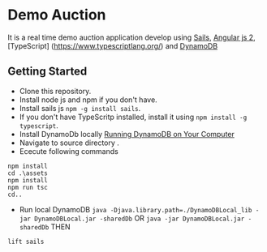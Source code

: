 # Demo Auction

It is a real time demo auction application develop using  [Sails](http://sailsjs.org), [Angular js 2](https://angular.io/), [TypeScript] (https://www.typescriptlang.org/) and [DynamoDB](https://aws.amazon.com/documentation/dynamodb/)

## Getting Started

* Clone this repository.
* Install node js and npm if you don't have.
* Install sails js `npm -g install sails`.
* If you don't have TypeScritp installed, install it using `npm install -g typescript`.
* Install DynamoDb locally [Running DynamoDB on Your Computer](http://docs.aws.amazon.com/amazondynamodb/latest/developerguide/DynamoDBLocal.html)
* Navigate to source directory .
* Ececute following commands
```
npm install
cd .\assets
npm install
npm run tsc
cd..
```
* Run local DynamoDB
`java -Djava.library.path=./DynamoDBLocal_lib -jar DynamoDBLocal.jar -sharedDb`
  OR
`java -jar DynamoDBLocal.jar -sharedDb`
  THEN
```
lift sails
```
